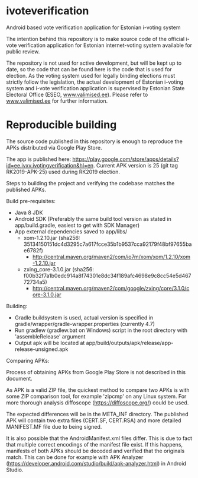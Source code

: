 ivoteverification
=================

Android based vote verification application for Estonian i-voting system

The intention behind this repository is to make source code of the official i-vote verification application for Estonian internet-voting system available for public review.

The repository is not used for active development, but will be kept up to date, so the code that can be found here is the code that is used for election. As the voting system used for legally binding elections must strictly follow the legislation, the actual development of Estonian i-voting system and i-vote verification application is supervised by Estonian State Electoral Office (ESEO, www.valimised.ee). Please refer to www.valimised.ee for further information.

Reproducible building
=====================

The source code published in this repository is enough to reproduce the APKs distributed via Google Play Store.

The app is published here: https://play.google.com/store/apps/details?id=ee.ivxv.ivotingverification&hl=en. Current APK version is 25 (git tag RK2019-APK-25) used during RK2019 election.

Steps to building the project and verifying the codebase matches the published APKs.

Build pre-requisites:
  * Java 8 JDK
  * Android SDK (Preferably the same build tool version as stated in app/build.gradle, easiest to get with SDK Manager)
  * App external dependencies saved to app/libs/
    * xom-1.2.10.jar (sha256: 35134150151dc4d3295c7a617fcce35b1b9537cca92179f48bf97655bae6782f)
      * http://central.maven.org/maven2/com/io7m/xom/xom/1.2.10/xom-1.2.10.jar
    * zxing_core-3.1.0.jar (sha256: f00b32f7a1b0edc914a8f74301e8dc34f189afc4698e9c8cc54e5d46772734a5)
      * http://central.maven.org/maven2/com/google/zxing/core/3.1.0/core-3.1.0.jar

Building:
  * Gradle buildsystem is used, actual version is specified in gradle/wrapper/gradle-wrapper.properties (currently 4.7)
  * Run gradlew (gradlew.bat on Windows) script in the root directory with 'assembleRelease' argument
  * Output apk will be located at app/build/outputs/apk/release/app-release-unsigned.apk

Comparing APKs:

Process of obtaining APKs from Google Play Store is not described in this document.

As APK is a valid ZIP file, the quickest method to compare two APKs is with some ZIP comparison tool,
for example 'zipcmp' on any Linux system. For more thorough analysis diffoscope (https://diffoscope.org/) could be used.

The expected differences will be in the META_INF directory. The published APK will contain two extra files (CERT.SF, CERT.RSA) and more detailed MANIFEST.MF file due to being signed.

It is also possible that the AndroidManifest.xml files differ. This is due to fact that multiple correct encodings of the manifest file exist. If this happens, manifests of both APKs should be decoded and verified that the originals match. This can be done for example with APK Analyzer (https://developer.android.com/studio/build/apk-analyzer.html) in Android Studio.
